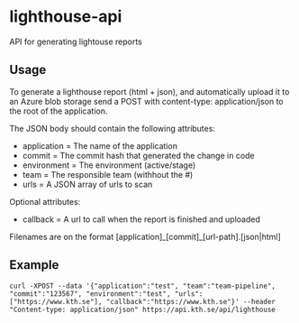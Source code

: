 # lighthouse-api
API for generating lightouse reports

## Usage

To generate a lighthouse report (html + json), and automatically upload it to
an Azure blob storage send a POST with content-type: application/json to the root
of the application.

The JSON body should contain the following attributes:
* application = The name of the application
* commit = The commit hash that generated the change in code
* environment = The environment (active/stage)
* team = The responsible team (withhout the #)
* urls = A JSON array of urls to scan

Optional attributes:
* callback = A url to call when the report is finished and uploaded

Filenames are on the format [application]\_[commit]_[url-path].[json|html]

## Example

`curl -XPOST --data '{"application":"test", "team":"team-pipeline", "commit":"123567", "environment":"test", "urls":["https://www.kth.se"], "callback":"https://www.kth.se"}' --header "Content-type: application/json" https://api.kth.se/api/lighthouse `